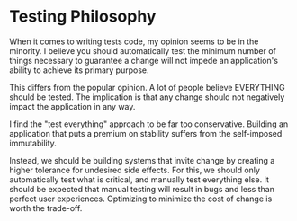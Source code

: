 # Testing Philosophy

When it comes to writing tests code, my opinion seems to be in the minority. I believe you should automatically test the minimum number of things necessary to guarantee a change will not impede an application's ability to achieve its primary purpose.

This differs from the popular opinion. A lot of people believe EVERYTHING should be tested. The implication is that any change should not negatively impact the application in any way.

I find the "test everything" approach to be far too conservative. Building an application that puts a premium on stability suffers from the self-imposed immutability.

Instead, we should be building systems that invite change by creating a higher tolerance for undesired side effects. For this, we should only automatically test what is critical, and manually test everything else. It should be expected that manual testing will result in bugs and less than perfect user experiences. Optimizing to minimize the cost of change is worth the trade-off.
